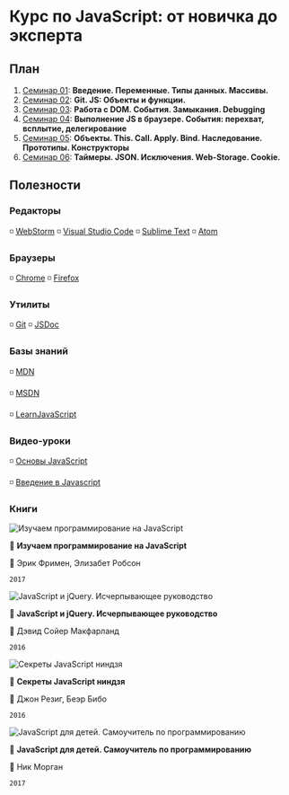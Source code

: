 # Курс по JavaScript: от новичка до эксперта

## План

1. [Семинар 01](https://github.com/LisKorzun/learning-js__from-scratch-to-expert/tree/master/seminar_01): **Введение. Переменные. Типы данных. Массивы.**
1. [Семинар 02](https://github.com/LisKorzun/learning-js__from-scratch-to-expert/tree/master/seminar_02): **Git. JS: Объекты и функции.**
1. [Семинар 03](https://github.com/LisKorzun/learning-js__from-scratch-to-expert/tree/master/seminar_03): **Работа с DOM. События. Замыкания. Debugging**
1. [Семинар 04](https://github.com/LisKorzun/learning-js__from-scratch-to-expert/tree/master/seminar_04): **Выполнение JS в браузере. События: перехват, всплытие, делегирование**
1. [Семинар 05](https://github.com/LisKorzun/learning-js__from-scratch-to-expert/tree/master/seminar_05): **Объекты. This. Call. Apply. Bind. Наследование. Прототипы. Конструкторы**
1. [Семинар 06](https://github.com/LisKorzun/learning-js__from-scratch-to-expert/tree/master/seminar_06): **Таймеры. JSON. Исключения. Web-Storage. Cookie.**

## Полезности

### Редакторы
:white_medium_small_square: [WebStorm](https://www.jetbrains.com/webstorm/)
:white_medium_small_square: [Visual Studio Code](https://code.visualstudio.com/)
:white_medium_small_square: [Sublime Text](https://www.sublimetext.com/)
:white_medium_small_square: [Atom](https://atom.io/)

### Браузеры
:white_medium_small_square: [Chrome](https://www.google.com/chrome/)
:white_medium_small_square: [Firefox](https://www.mozilla.org/en-US/firefox/products/?v=a)

### Утилиты
:white_medium_small_square: [Git](https://git-scm.com/downloads)
:white_medium_small_square: [JSDoc](http://usejsdoc.org/)

### Базы знаний
:white_medium_small_square: [MDN](https://developer.mozilla.org/ru/docs/Web/JavaScript/Guide)

:white_medium_small_square: [MSDN](https://msdn.microsoft.com/ru-ru/library/d1et7k7c(v=vs.94).aspx)

:white_medium_small_square: [LearnJavaScript](https://learn.javascript.ru)

### Видео-уроки
:white_medium_small_square: [Основы JavaScript](https://www.youtube.com/playlist?list=PL363QX7S8MfSxcHzvkNEqMYbOyhLeWwem)

:white_medium_small_square: [Введение в Javascript](https://www.youtube.com/playlist?list=PLo6puixMwuSNxJCgadaaavKqq4-ocKPrR)

### Книги

![Изучаем программирование на JavaScript](http://ozon-st.cdn.ngenix.net/multimedia/c300/1011395255.jpg)

:book: **Изучаем программирование на JavaScript**

:busts_in_silhouette: Эрик Фримен, Элизабет Робсон

`2017`

![JavaScript и jQuery. Исчерпывающее руководство](http://ozon-st.cdn.ngenix.net/multimedia/c300/1013279403.jpg)

:book: **JavaScript и jQuery. Исчерпывающее руководство**

:bust_in_silhouette: Дэвид Сойер Макфарланд

`2016`

![Секреты JavaScript ниндзя](http://ozon-st.cdn.ngenix.net/multimedia/c300/1007123068.jpg)

:book: **Секреты JavaScript ниндзя**

:busts_in_silhouette: Джон Резиг, Беэр Бибо

`2016`

![JavaScript для детей. Самоучитель по программированию](http://ozon-st.cdn.ngenix.net/multimedia/c300/1017848718.jpg)

:book: **JavaScript для детей. Самоучитель по программированию**

:bust_in_silhouette: Ник Морган

`2017`







